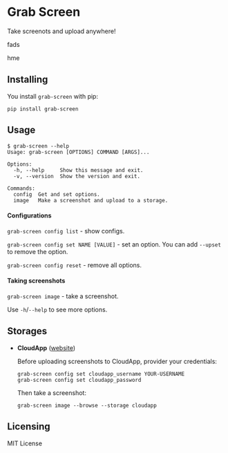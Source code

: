 # Grab Screen

Take screenots and upload anywhere!

fads


hme

## Installing

You install `grab-screen` with pip:

```shell
pip install grab-screen
```

## Usage

```shell
$ grab-screen --help
Usage: grab-screen [OPTIONS] COMMAND [ARGS]...

Options:
  -h, --help     Show this message and exit.
  -v, --version  Show the version and exit.

Commands:
  config  Get and set options.
  image   Make a screenshot and upload to a storage.
```

#### Configurations

`grab-screen config list` - show configs.

`grab-screen config set NAME [VALUE]` - set an option. You can add `--upset` to remove the option.

`grab-screen config reset` - remove all options.

#### Taking screenshots

`grab-screen image` - take a screenshot. 

Use `-h`/`--help` to see more options.

## Storages

* **CloudApp** ([website](https://getcloudapp.com/))

    Before uploading screenshots to CloudApp, provider your credentials:
    
    ```shell
    grab-screen config set cloudapp_username YOUR-USERNAME
    grab-screen config set cloudapp_password
    ```

    Then take a screenshot:
    
    ```shell
    grab-screen image --browse --storage cloudapp
    ```

## Licensing

MIT License
